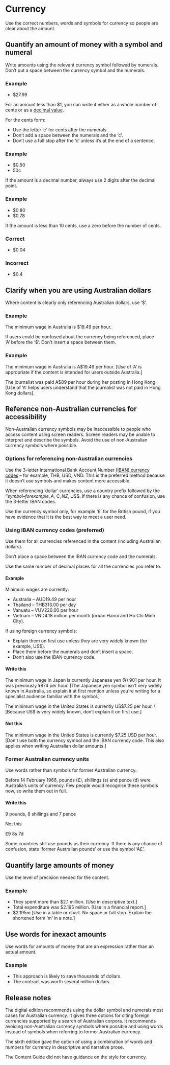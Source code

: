 Currency
========

Use the correct numbers, words and symbols for currency so people are clear about the amount.

Quantify an amount of money with a symbol and numeral
-----------------------------------------------------

Write amounts using the relevant currency symbol followed by numerals. Don’t put a space between the currency symbol and the numerals.

### Example

*   $27.99

For an amount less than $1, you can write it either as a whole number of cents or as a [decimal value](/node/146#use_0_before_a_decimal_point_for_values_less_than_one).

For the cents form:

*   Use the letter ‘c’ for cents after the numerals.
*   Don’t add a space between the numerals and the ‘c’_._
*   Don’t use a full stop after the ‘c’ unless it’s at the end of a sentence.

### Example

*   $0.50
*   50c

If the amount is a decimal number, always use 2 digits after the decimal point.

### Example

*   $0.80
*   $0.78

If the amount is less than 10 cents, use a zero before the number of cents.

### Correct

*   $0.04

### Incorrect

*   $0.4

Clarify when you are using Australian dollars
---------------------------------------------

Where content is clearly only referencing Australian dollars, use ‘$’.

### Example

The minimum wage in Australia is $19.49 per hour.

If users could be confused about the currency being referenced, place ‘A’ before the ‘$’. Don’t insert a space between them.

### Example

The minimum wage in Australia is A$19.49 per hour. \[Use of ‘A’ is appropriate if the content is intended for users outside Australia.\]

The journalist was paid A$89 per hour during her posting in Hong Kong. \[Use of ‘A’ helps users understand that the journalist was not paid in Hong Kong dollars\].

Reference non-Australian currencies for accessibility
-----------------------------------------------------

Non-Australian currency symbols may be inaccessible to people who access content using screen readers. Screen readers may be unable to interpret and describe the symbols. Avoid the use of non-Australian currency symbols where possible.

### Options for referencing non-Australian currencies

Use the 3-letter International Bank Account Number [(IBAN) currency codes](https://www.iban.com/currency-codes) – for example, THB, USD, VND. This is the preferred method because it doesn’t use symbols and makes content more accessible.

When referencing ‘dollar’ currencies, use a country prefix followed by the ‘$’ symbol – for example, A$, C$, NZ$, US$. If there is any chance of confusion, use the 3-letter IBAN codes.

Use the currency symbol only, for example ‘£’ for the British pound, if you have evidence that it is the best way to meet a user need.

### Using IBAN currency codes (preferred)

Use them for all currencies referenced in the content (including Australian dollars).

Don’t place a space between the IBAN currency code and the numerals.

Use the same number of decimal places for all the currencies you refer to.

#### Example

Minimum wages are currently:

*   Australia – AUD19.49 per hour
*   Thailand – THB313.00 per day
*   Vanuatu – VUV220.00 per hour
*   Vietnam – VND4.18 million per month (urban Hanoi and Ho Chi Minh City).

If using foreign currency symbols:

*   Explain them on first use unless they are very widely known (for example, US$).
*   Place them before the numerals and don’t insert a space.
*   Don’t also use the IBAN currency code.

#### Write this

The minimum wage in Japan is currently Japanese yen (¥) 901 per hour. It was previously ¥874 per hour. \[The Japanese yen symbol isn’t very widely known in Australia, so explain it at first mention unless you're writing for a specialist audience familiar with the symbol.\]

The minimum wage in the United States is currently US$7.25 per hour. \[Because US$ is very widely known, don’t explain it on first use.\]

#### Not this

The minimum wage in the United States is currently $7.25 USD per hour. \[Don’t use both the currency symbol and the IBAN currency code. This also applies when writing Australian dollar amounts.\]

### Former Australian currency units

Use words rather than symbols for former Australian currency.

Before 14 February 1966, pounds (£), shillings (s) and pence (d) were Australia’s units of currency. Few people would recognise these symbols now, so write them out in full.

#### Write this

9 pounds, 8 shillings and 7 pence

Not this

£9 8s 7d

Some countries still use pounds as their currency. If there is any chance of confusion, state ‘former Australian pounds’ or use the symbol ‘A£’.

Quantify large amounts of money
-------------------------------

Use the level of precision needed for the content.

### Example

*   They spent more than $2.1 million. \[Use in descriptive text.\]
*   Total expenditure was $2.195 million. \[Use in a financial report.\]
*   $2.195m \[Use in a table or chart. No space or full stop. Explain the shortened form ‘m’ in a note.\]

Use words for inexact amounts
-----------------------------

Use words for amounts of money that are an expression rather than an actual amount.

### Example

*   This approach is likely to save thousands of dollars.
*   The contract was worth several million dollars.

Release notes
-------------

The digital edition recommends using the dollar symbol and numerals most cases for Australian currency. It gives three options for citing foreign currencies supported by a search of Australian corpora. It recommends avoiding non-Australian currency symbols where possible and using words instead of symbols when referring to former Australian currency.

The sixth edition gave the option of using a combination of words and numbers for currency in descriptive and narrative prose.

The Content Guide did not have guidance on the style for currency.